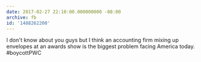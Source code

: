 ```yaml
---
date: 2017-02-27 22:10:00.000000000 -08:00
archive: fb
id: '1488262200'
---
```


I don't know about you guys but I think an accounting firm mixing up envelopes at an awards show is the biggest problem facing America today. #boycottPWC
